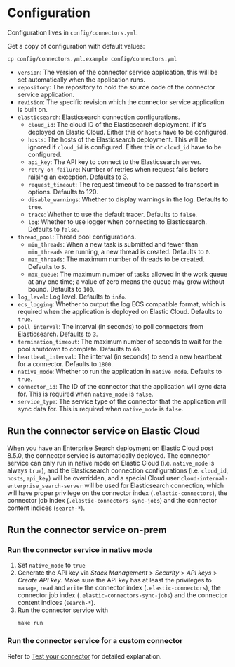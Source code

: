 # Configuration

Configuration lives in `config/connectors.yml`.

Get a copy of configuration with default values:
```shell
cp config/connectors.yml.example config/connectors.yml
```

- `version`: The version of the connector service application, this will be set automatically when the application runs.
- `repository`: The repository to hold the source code of the connector service application.
- `revision`: The specific revision which the connector service application is built on.
- `elasticsearch`: Elasticsearch connection configurations.
    - `cloud_id`: The cloud ID of the Elasticsearch deployment, if it's deployed on Elastic Cloud. Either this or `hosts` have to be configured.
    - `hosts`: The hosts of the Elasticsearch deployment. This will be ignored if `cloud_id` is configured. Either this or `cloud_id` have to be configured.
    - `api_key`: The API key to connect to the Elasticsearch server.
    - `retry_on_failure`: Number of retries when request fails before raising an exception. Defaults to 3.
    - `request_timeout`: The request timeout to be passed to transport in options. Defaults to 120.
    - `disable_warnings`: Whether to display warnings in the log. Defaults to `true`.
    - `trace`: Whether to use the default tracer. Defaults to `false`.
    - `log`: Whether to use logger when connecting to Elasticsearch. Defaults to `false`.
- `thread_pool`: Thread pool configurations.
    - `min_threads`: When a new task is submitted and fewer than `min_threads` are running, a new thread is created. Defaults to `0`.
    - `max_threads`: The maximum number of threads to be created. Defaults to `5`.
    - `max_queue`: The maximum number of tasks allowed in the work queue at any one time; a value of zero means the queue may grow without bound. Defaults to `100`.
- `log_level`: Log level. Defaults to `info`.
- `ecs_logging`: Whether to output the log ECS compatible format, which is required when the application is deployed on Elastic Cloud. Defaults to `true`.
- `poll_interval`: The interval (in seconds) to poll connectors from Elasticsearch. Defaults to `3`.
- `termination_timeout`: The maximum number of seconds to wait for the pool shutdown to complete. Defaults to `60`.
- `heartbeat_interval`: The interval (in seconds) to send a new heartbeat for a connector. Defaults to `1800`.
- `native_mode`: Whether to run the application in `native mode`. Defaults to `true`.
- `connector_id`: The ID of the connector that the application will sync data for. This is required when `native_mode` is `false`.
- `service_type`: The service type of the connector that the application will sync data for. This is required when `native_mode` is `false`. 

## Run the connector service on Elastic Cloud

When you have an Enterprise Search deployment on Elastic Cloud post 8.5.0, the connector service is automatically deployed. The connector service can only run in native mode on Elastic Cloud (i.e. `native_mode` is always `true`), and the Elasticsearch connection configurations (i.e. `cloud_id`, `hosts`, `api_key`) will be overridden, and a special Cloud user `cloud-internal-enterprise_search-server` will be used for Elasticsearch connection, which will have proper privilege on the connector index (`.elastic-connectors`), the connector job index (`.elastic-connectors-sync-jobs`) and the connector content indices (`search-*`).

## Run the connector service on-prem

### Run the connector service in native mode

1. Set `native_mode` to `true`
2. Generate the API key via _Stack Management_ > _Security_ > _API keys_ > _Create API key_. Make sure the API key has at least the privileges to `manage`, `read` and `write` the connector index (`.elastic-connectors`), the connector job index (`.elastic-connectors-sync-jobs`) and the connector content indices (`search-*`).
3. Run the connector service with
    ```shell
    make run
    ```

### Run the connector service for a custom connector

Refer to [Test your connector](./DEVELOPING.md#test-your-connector) for detailed explanation.
